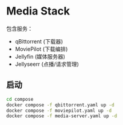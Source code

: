 # Media Stack

包含服务：
- qBittorrent (下载器)
- MoviePilot (下载编排)
- Jellyfin (媒体服务器)
- Jellyseerr (点播/请求管理)

## 启动
```bash
cd compose
docker compose -f qbittorrent.yaml up -d
docker compose -f moviepilot.yaml up -d
docker compose -f media-server.yaml up -d
```
